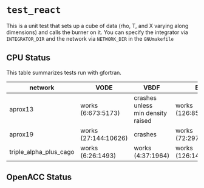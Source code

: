 # `test_react`

This is a unit test that sets up a cube of data (rho, T, and X varying
along dimensions) and calls the burner on it.  You can specify the integrator
via `INTEGRATOR_DIR` and the network via `NETWORK_DIR` in the `GNUmakefile`

## CPU Status

This table summarizes tests run with gfortran.


| network                | VODE                    | VBDF                                 | BS                      | Rosenbrock    |
|------------------------|-------------------------|--------------------------------------|-------------------------|---------------|
| aprox13                | works<br>(6:673:5173)   | crashes unless<br>min density raised | works<br>(126:858:4678) | crashes       |
| aprox19                | works<br>(27:144:10626) | crashes                              | works<br>(72:297:2869)  | runs too long |
| triple_alpha_plus_cago | works<br>(6:26:1493)    | works<br>(4:37:1964)                 | works<br>(126:148:3044) | crashes       |





## OpenACC Status
